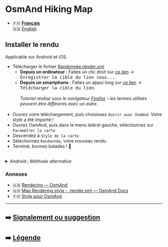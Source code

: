# OsmAnd Hiking Map

- 🇫🇷 **[Français](README.md)**<br>
🇬🇧 [English](README-EN.md)

## Installer le rendu
Applicable sur Android et iOS.

- Télécharger le fichier [Randonnée.render.xml](https://raw.githubusercontent.com/Hades1503/OsmAnd_Hiking_Map/main/Randonn%C3%A9e.render.xml)
  - **Depuis un ordinateur** : Faites un clic droit sur [ce lien](https://github.com/Hades1503/OsmAnd_Hiking_Map/raw/main/Randonn%C3%A9e.render.xml) → <kbd><samp>Enregistrer la cible du lien sous...</samp></kbd>.
  - **Depuis un smartphone** : Faites un appui long sur [ce lien](https://github.com/Hades1503/OsmAnd_Hiking_Map/raw/main/Randonn%C3%A9e.render.xml) → <kbd><samp>Télécharger la cible du lien</samp></kbd>.<br>
    <br>
    *Tutoriel réalisé sous le navigateur <a href="https://www.mozilla.org/fr/firefox/new/">Firefox</a> – les termes utilisés peuvent être différents avec un autre.*<br>
    <br>
- Ouvrez votre téléchargement, puis choisissez `Ouvrir avec OsmAnd`. Votre style a été importé !
- Ouvrez OsmAnd, puis dans le menu latéral gauche, sélectionnez sur `Paramétrer la carte`
- Descendez à `Style de la carte`
- Sélectionnez `Randonnée`, votre nouveau rendu.
- Terminé, bonnes balades ! 🎉
<br>
<details>
    <summary><i>Android ; Méthode alternative</i></summary>
        <p>Une fois le fichier téléchargé, le déplacer dans le dossier Android → Data → net.osmand.plus → files → rendering.</p>
</details>

### Annexes
- 🇬🇧 [Rendering — OsmAnd](https://www.osmand.net/build_it#rendering)
- 🇬🇧 [Map Rendering style - .render.xml — OsmAnd Docs](https://docs.osmand.net/en/main@latest/development/osmand-file-formats/osmand-rendering-style)
- 🇫🇷 [Style pour OsmAnd](https://osmtopo.blogspot.com/2021/02/style-pour-osmand.html?m=1)

---
## ➡️ [Signalement ou suggestion](https://github.com/Hades1503/OsmAnd_Hiking_Map/issues/new)
## ➡️ [Légende](legende/Légende.md)
